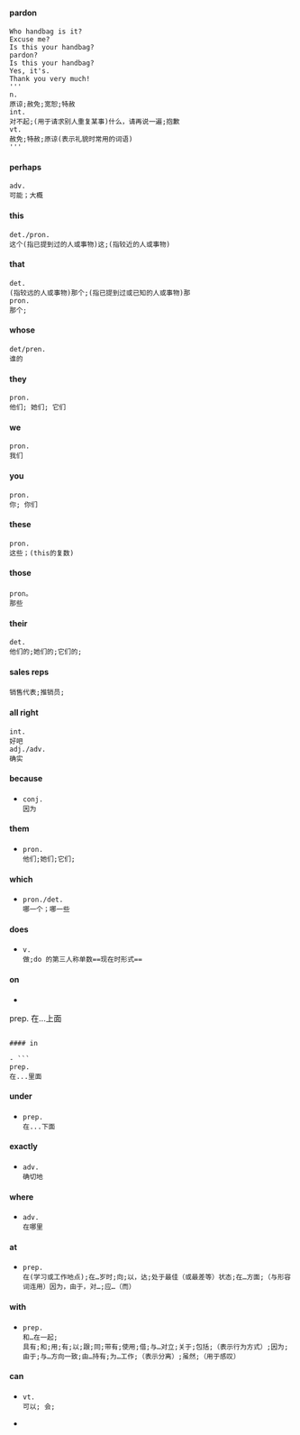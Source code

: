 ####  pardon

```
Who handbag is it?
Excuse me?
Is this your handbag?
pardon?
Is this your handbag?
Yes, it's.
Thank you very much!
'''
n. 
原谅;赦免;宽恕;特赦
int.
对不起;(用于请求别人重复某事)什么，请再说一遍;抱歉
vt.
赦免;特赦;原谅(表示礼貌时常用的词语)
'''
```

#### perhaps

```
adv.
可能；大概
```

#### this

```
det./pron.
这个(指已提到过的人或事物)这;(指较近的人或事物)
```

#### that

```
det.
(指较远的人或事物)那个;(指已提到过或已知的人或事物)那
pron.
那个;
```

#### whose

```
det/pren.
谁的
```

#### they

```
pron.
他们; 她们; 它们
```

#### we

```
pron.
我们
```

#### you

```
pron.
你; 你们
```

#### these

```
pron.
这些；(this的复数)
```

#### those

```
pron。
那些
```

#### their

```
det.
他们的;她们的;它们的;
```

#### sales reps

```
销售代表;推销员;
```

#### all right

```
int.
好吧
adj./adv.
确实
```

#### because

- ```
  conj.
  因为
  ```

#### them

- ```
  pron.
  他们;她们;它们;
  ```

#### which

- ```
  pron./det.
  哪一个；哪一些
  ```

#### does

- ```
  v.
  做;do 的第三人称单数==现在时形式==
  ```


#### on

-  ```
  prep.
  在...上面
  ```

#### in

- ```
  prep.
  在...里面
  ```

#### under

- ```
  prep.
  在...下面
  ```


#### exactly

- ```
  adv.
  确切地
  ```


#### where

- ```
  adv.
  在哪里
  ```

#### at

- ```
  prep.
  在(学习或工作地点);在…岁时;向;以，达;处于最佳（或最差等）状态;在…方面;（与形容词连用）因为，由于，对…;应…（而）
  ```

#### with

- ```
  prep.
  和…在一起;
  具有;和;用;有;以;跟;同;带有;使用;借;与…对立;关于;包括;（表示行为方式）;因为;由于;与…方向一致;由…持有;为…工作;（表示分离）;虽然;（用于感叹）
  ```

#### can

- ```
  vt.
  可以; 会;
  ```

- 